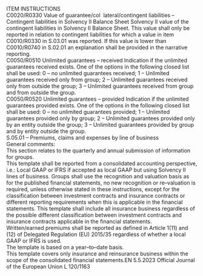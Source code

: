  
ITEM  INSTRUCTIONS  
C0020/R0330  Value of guarantee/col ­
lateral/contingent 
liabilities – Contingent 
liabilities in Solvency II 
Balance Sheet  Solvency II value of the contingent liabilities in Solvency II Balance Sheet. This value 
shall only be reported in relation to contingent liabilities for which a value in item 
C0010/R0330 in S.03.01 was reported. 
If this value is lower than C0010/R0740 in S.02.01 an explanation shall be provided in 
the narrative reporting.  
C0050/R0510  Unlimited guarantees – 
received  Indication if the unlimited guarantees received exists. One of the options in the 
following closed list shall be used: 
0 – no unlimited guarantees received; 
1 – Unlimited guarantees received only from group; 
2 – Unlimited guarantees received only from outside the group; 
3 – Unlimited guarantees received from group and from outside the group.  
C0050/R0520  Unlimited guarantees – 
provided  Indication if the unlimited guarantees provided exists. One of the options in the 
following closed list shall be used: 
0 – no unlimited guarantees provided; 
1 – Unlimited guarantees provided only by group; 
2 – Unlimited guarantees provided only by an entity outside the group; 
3 – Unlimited guarantees provided by group and by entity outside the group.  
S.05.01 – Premiums, claims and expenses by line of business  
General comments:  
This section relates to the quarterly and annual submission of information for groups.  
This template shall be reported from a consolidated accounting perspective, i.e.: Local GAAP or IFRS if accepted as local 
GAAP but using Solvency II lines of business. Groups shall use the recognition and valuation basis as for the published 
financial statements, no new recognition or re–valuation is required, unless otherwise stated in these instructions, except 
for the classification between investment contracts and insurance contracts or different reporting requirements when this 
is applicable in the financial statements. This template shall include all insurance business regardless of the possible 
different classification between investment contracts and insurance contracts applicable in the financial statements.  
Written/earned premiums shall be reported as defined in Article 1(11) and (12) of Delegated Regulation (EU) 2015/35 
regardless of whether a local GAAP or IFRS is used.  
The template is based on a year–to–date basis.  
This template covers only insurance and reinsurance business within the scope of the consolidated financial statements.EN  5.5.2023 Official Journal of the European Union L 120/1163